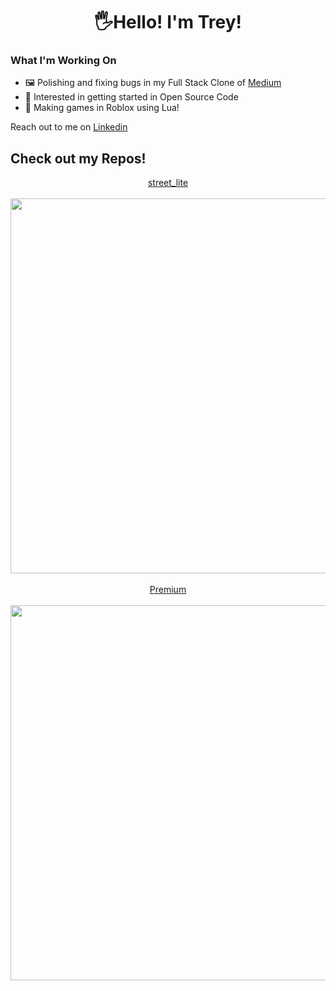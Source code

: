 <h1 align="center">🖐️Hello! I'm Trey!</h1>

### What I'm Working On
- 🖼️ Polishing and fixing bugs in my Full Stack Clone of <a href="https://medium-clone-gufm.onrender.com" target="_blank">Medium</a> 
- 📖 Interested in getting started in Open Source Code
- 🎲 Making games in Roblox using Lua!

Reach out to me on <a href="https://www.linkedin.com/in/trey-pisano-1377a6227" target="_blank">Linkedin</a> 

## Check out my Repos!

<p align="center">
  <a href="https://github.com/treypisano/Medium-clone-1-">street_lite</a>
  <br>
  <br>
  <img src="https://github.com/treypisano/treypisano/assets/126501514/4d45f2fa-ce8f-467c-9640-68ed5946abdb" width="600"></img>
  <br>
  <br>
  <a href="https://github.com/treypisano/Street-Lite">Premium</a>
  <br>
  <br>
  <img src="https://github.com/treypisano/treypisano/assets/126501514/84d45482-6acf-4d37-93b7-5ebac37f5aca" width="600"></img>
</p>
